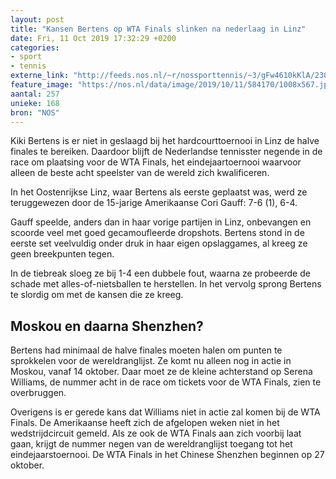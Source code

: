 ```yaml
---
layout: post
title: "Kansen Bertens op WTA Finals slinken na nederlaag in Linz"
date: Fri, 11 Oct 2019 17:32:29 +0200
categories: 
- sport 
- tennis 
externe_link: "http://feeds.nos.nl/~r/nossporttennis/~3/gFw4610kKlA/2305698"
feature_image: "https://nos.nl/data/image/2019/10/11/584170/1008x567.jpg"
aantal: 257
unieke: 168
bron: "NOS"
---
```


<p>Kiki Bertens is er niet in geslaagd bij het hardcourttoernooi in Linz de halve finales te bereiken. Daardoor blijft de Nederlandse tennisster negende in de race om plaatsing voor de WTA Finals, het eindejaartoernooi waarvoor alleen de beste acht speelster van de wereld zich kwalificeren.</p>
<p>In het Oostenrijkse Linz, waar Bertens als eerste geplaatst was, werd ze teruggewezen door de 15-jarige Amerikaanse Cori Gauff: 7-6 (1), 6-4.</p>
<p>Gauff speelde, anders dan in haar vorige partijen in Linz, onbevangen en scoorde veel met goed gecamoufleerde dropshots. Bertens stond in de eerste set veelvuldig onder druk in haar eigen opslaggames, al kreeg ze geen breekpunten tegen.</p>
<p>In de tiebreak sloeg ze bij 1-4 een dubbele fout, waarna ze probeerde de schade met alles-of-nietsballen te herstellen. In het vervolg sprong Bertens te slordig om met de kansen die ze kreeg.</p>
<h2>Moskou en daarna Shenzhen?</h2>
<p>Bertens had minimaal de halve finales moeten halen om punten te sprokkelen voor de wereldranglijst. Ze komt nu alleen nog in actie in Moskou, vanaf 14 oktober. Daar moet ze de kleine achterstand op Serena Williams, de nummer acht in de race om tickets voor de WTA Finals, zien te overbruggen.</p>
<p>Overigens is er gerede kans dat Williams niet in actie zal komen bij de WTA Finals. De Amerikaanse heeft zich de afgelopen weken niet in het wedstrijdcircuit gemeld. Als ze ook de WTA Finals aan zich voorbij laat gaan, krijgt de nummer negen van de wereldranglijst toegang tot het eindejaarstoernooi. De WTA Finals in het Chinese Shenzhen beginnen op 27 oktober.</p><img src="http://feeds.feedburner.com/~r/nossporttennis/~4/gFw4610kKlA" height="1" width="1" alt=""/>
